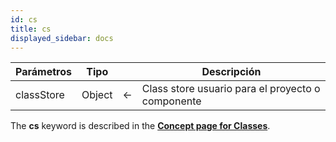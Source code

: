 ```yaml
---
id: cs
title: cs
displayed_sidebar: docs
---
```


| Parámetros | Tipo   |   | Descripción                                       |
| ---------- | ------ | - | ------------------------------------------------- |
| classStore | Object | ← | Class store usuario para el proyecto o componente |

The **cs** keyword is described in the [**Concept page for Classes**](../Concepts/classes.md#cs).
